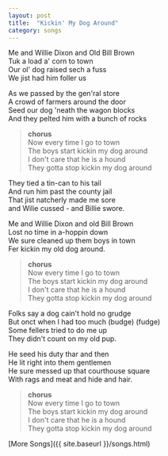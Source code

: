 ```yaml
---
layout: post
title:  "Kickin' My Dog Around"
category: songs
---
```


Me and Willie Dixon and Old Bill Brown   
Tuk a load a' corn to town   
Our ol' dog raised sech a fuss   
We jist had him foller us  
  
As we passed by the gen'ral store   
A crowd of farmers around the door   
Seed our dog 'neath the wagon blocks   
And they pelted him with a bunch of rocks  

> **chorus**  
> Now every time I go to town   
> The boys start kickin my dog around   
> I don't care that he is a hound   
> They gotta stop kickin my dog around  
  
They tied a tin-can to his tail   
And run him past the county jail   
That jist natcherly made me sore   
and Wilie cussed - and Billie swore.  
  
Me and Willie Dixon and old Bill Brown   
Lost no time in a-hoppin down   
We sure cleaned up them boys in town   
Fer kickin my old dog around.  

> **chorus**  
> Now every time I go to town   
> The boys start kickin my dog around   
> I don't care that he is a hound   
> They gotta stop kickin my dog around  
  
Folks say a dog cain't hold no grudge   
But onct when I had too much (budge) (fudge)   
Some fellers tried to do me up   
They didn't count on my old pup.  
  
He seed his duty thar and then   
He lit right into them gentlemen   
He sure messed up that courthouse square   
With rags and meat and hide and hair.  

> **chorus**  
> Now every time I go to town   
> The boys start kickin my dog around   
> I don't care that he is a hound   
> They gotta stop kickin my dog around  
  
[More Songs]({{ site.baseurl }}/songs.html)
